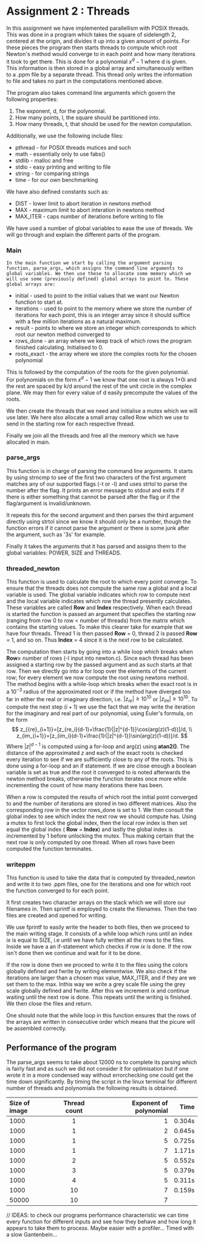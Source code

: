 ﻿# Assignment 2 : Threads

In this assignment we have implemented parallellism with POSIX threads. This was done in a program which takes the square of sidelength 2, centered at the origin, and divides it up into a given amount of points. For these pieces the program then starts threads to compute which root Newton's method would converge to in each point and how many iterations it took to get there. This is done for a polynomial $x^d-1$ where d is given. This information is then stored in a global array and simultaneously written to a .ppm file by a separate thread. This thread only writes the information to file and takes no part in the computations mentioned above. 

The program also takes command line arguments which govern the following properties:
1. The exponent, d, for the polynomial.
2. How many points, l, the square should be partitioned into.
3. How many threads, t, that should be used for the newton computation.

Additionally,  we use the following include files: 
* pthread - for POSIX threads mutices and such
* math - essentially only to use fabs()
* stdlib - malloc and free
* stdio - easy printing and writing to file
* string - for comparing strings
* time - for our own benchmarking

We have also defined constants such as:
* DIST - lower limit to abort iteration in newtons method
* MAX - maximum limit to abort interation in newtons method
* MAX_ITER - caps number of iterations before writing to file

We have used a number of global variables to ease the use of threads. We will go through and explain the different parts of the program.
   
### 	Main
	In the main function we start by calling the argument parsing function, parse_args, which assigns the command line arguments to global variables. We then use these to allocate some memory which we will use some (previously defined) global arrays to point to. These global arrays are:
* initial - used to point to the initial values that we want our Newton function to start at. 
* iterations - used to point to the memory where we store the number of iterations for each point, this is an integer array since it should suffice with a few million iterations as a natural maximum.
*  result - points to where we store an integer which corresponds to which root our newton method converged to
* rows_done - an array where we keep track of which rows the program finished calculating. Initialised to 0.
* roots_exact - the array where we store the complex roots for the chosen  polynomial 

This is followed by the computation of the roots for the given polynomial. For polynomials on the form $x^d-1$ we know that one root is always 1+0i and the rest are spaced by k/d around the rest of the unit circle in the complex plane. We may then for every value of d easily precompute the values of the roots.

We then create the threads that we need and initialise a mutex which we will use later. We here also allocate a small array called Row which we use to send in the starting row for each respective thread.

Finally we join all the threads and free all the memory which we have allocated in main.

###  parse_args
This function is in charge of parsing the command line arguments. It starts by using strncmp to see of the first two characters of the first argument matches any of our supported flags (-t or -l) and uses strtol to parse the number after the flag. It prints an error message to stdout and exits if if there is either something that cannot be parsed after the flag or if the flag/argument is invalid/unknown.

It repeats this for the second argument and then parses the third argument directly using strtol since we know it should only be a number, though the function errors if it cannot parse the argument or there is some junk after the argument, such as '3s' for example.

Finally it takes the arguments that it has parsed and assigns them to the global variables: POWER, SIZE and THREADS.

### threaded_newton
This function is used to calculate the root to which every point converge. To ensure that the threads does not compute the same row a global and a local variable is used. The global variable indicates which row to compute next and the local variable indicates which row the thread presently calculates. These variables are called **Row** and **Index** respectively. When each thread is started the function is passed an argument that specifies the starting row  (ranging from row 0 to row < number of threads) from the matrix which contains the starting values. To make this clearer take for example that we have four threads. Thread 1 is then passed **Row** = 0, thread 2 is passed **Row** = 1, and so on. Thus **Index** = 4 since it is the next row to be calculated. 

The computation then starts by going into a while loop which breaks when **Row**$\geq$ number of rows (-l input into newton.c). Since each thread has been assigned a starting row by the passed argument and as such starts at that row. Then we directly go into a for loop over the elements of the current row; for every element we now compute the root using newtons method. The method begins with a while-loop which breaks when the exact root is in a $10^{-3}$ radius of the approximated root or if the method have diverged too far in either the real or imaginary direction, i.e. $|z_{re}| \geq 10^{10}$ or $|z_{im}| \geq 10^{10}$. 
To compute the next step ($i+1$) we use the fact that we may write the iteration for the imaginary and real part of our polynomial, using Euler's formula, on the form
$$
 z_{{re}_{i+1}}=[z_{re_i}(d-1)+\frac{1}{|z|^{d-1}}\cos(arg(z)(1-d))]/d, \\
 z_{im_{i+1}}=[z_{im_i}(d-1)+\frac{1}{|z|^{d-1}}\sin(arg(z)(1-d))]/d.
$$
Where $|z|^{d-1}$ is computed using a for-loop and arg(z) using **atan2()**.
The distance of the approximated $z$ and each of the exact roots is checked every iteration to see if we are sufficiently close to any of the roots. This is done using a for-loop and an if statement.  If we are close enough a boolean variable is set as true and the root it converged to is noted afterwards the newton method breaks, otherwise the function iterates once more while incrementing the count of how many iterations there has been.

When a row is computed the results of which root the initial point converged to and the number of iterations are stored in two different matrices. Also the corresponding row in the vector rows_done is set to 1.
We then consult the global index to see which index the next row we should compute has. Using a mutex to first lock the global index, then the local row index is then set equal the global index ( **Row** $=$ **Index**) and lastly the global index is incremented by 1 before unlocking the mutex. Thus making certain that the next row is only computed by one thread. When all rows have been computed the function terminates.


### writeppm
This function is used to take the data that is computed by threaded_newton and write it to two .ppm files, one for the iterations and one for which root the function converged to for each point. 

It first creates two character arrays on the stack which we will store our filenames in. Then sprintf is employed to create the filenames. Then the two files are created and opened for writing.

We use fprintf to easily write the header to both files, then we proceed to the main writing stage. It consists of a while loop which runs until an index $ix$ is equal to SIZE, i.e until we have fully written all the rows to the files. Inside we have a an if-statement which checks if row $ix$ is done.  If the row isn't done then we continue and wait for it to be done.

If the row is done then we proceed to write it to the files using the colors globally defined and fwrite by writing elementwise. We also check if the iterations are larger than a chosen max value, MAX_ITER, and if they are we set them to the max. Inthis way we write a grey scale file using the grey scale globally defined and fwrite. After this we increment $ix$ and continue waiting until the next row is done. This repeats until the writing is finished. We then close the files and return.

One should note that the while loop in this function ensures that the rows of the arrays are written in consecutive order which means that the picure will be assembled correctly.

## Performance of the program

The parse_args seems to take about 12000 ns to complete its parsing which is fairly fast and as such we did not consider it for optimisation but if one wrote it in a more condensed way without errorchecking one could get the time down significantly. By timing the script in the linux terminal for different number of threads and polynomials the following results is obtained.

| Size of image | Thread count | Exponent of polynomial | Time| 
|:--------|:-------:|--------:|--------:|
| 1000  | 1	| 1 | 0.304s |
| 1000  | 1 | 2 | 0.645s |
| 1000 	| 1 | 5 | 0.725s |
| 1000  | 1 | 7 | 1.171s |
| 1000 	| 2 | 5 | 0.552s |
| 1000 	| 3 | 5 | 0.379s |
| 1000 	| 4 | 5 | 0.311s |
| 1000 	| 10 | 7 | 0.159s |
| 50000	| 10 | 7 |  |


// IDEAS: to check our programs performance characteristic we can time every function for different inputs and see how they behave and how long it appears to take them to process. Maybe easier with a profiler... Timed with a slow Gantenbein...

~~~

